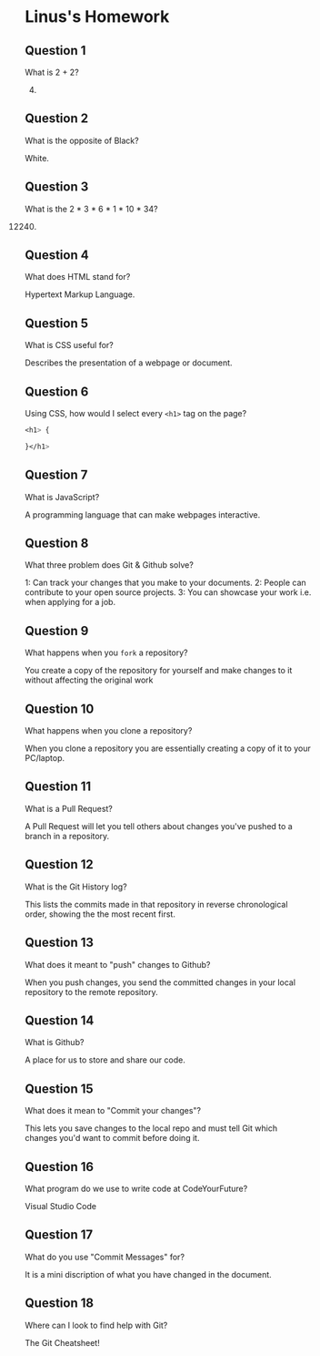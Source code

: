 # Linus's Homework

## Question 1

What is 2 + 2?

4.

## Question 2

What is the opposite of Black?

White.

## Question 3

What is the  2 * 3 * 6 * 1 * 10 * 34?

12240.

## Question 4 

What does HTML stand for?

Hypertext Markup Language.

## Question 5

What is CSS useful for?

Describes the presentation of a webpage or document.

## Question 6

Using CSS, how would I select every `<h1>` tag on the page?

```css
<h1> {

}</h1>
```

## Question 7

What is JavaScript?

A programming language that can make webpages interactive.

## Question 8

What three problem does Git & Github solve?

1: Can track your changes that you make to your documents.
2: People can contribute to your open source projects.
3: You can showcase your work i.e. when applying for a job.

## Question 9

What happens when you `fork` a repository?

You create a copy of the repository for yourself and make changes to it without affecting the original work

## Question 10 

What happens when you clone a repository?

When you clone a repository you are essentially creating a copy of it to your PC/laptop.

## Question 11

What is a Pull Request?

A Pull Request will let you tell others about changes you've pushed to a branch in a repository.

## Question 12

What is the Git History log?

This lists the commits made in that repository in reverse chronological order, showing the the most recent first.

## Question 13

What does it meant to "push" changes to Github?

When you push changes, you send the committed changes in your local repository to the remote repository.

## Question 14

What is Github?

A place for us to store and share our code.

## Question 15

What does it mean to "Commit your changes"?

This lets you save changes to the local repo and must tell Git which changes you'd want to commit before doing it.

## Question 16

What program do we use to write code at CodeYourFuture?

Visual Studio Code

## Question 17

What do you use "Commit Messages" for?

It is a mini discription of what you have changed in the document.

## Question 18

Where can I look to find help with Git?

The Git Cheatsheet!
